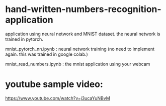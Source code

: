 # hand-written-numbers-recognition-application
application using neural network and MNIST dataset.
the neural network is trained in pytorch.

mnist_pytorch_nn.ipynb : neural network training (no need to implement again. this was trained in google colab.)

mnist_read_numbers.ipynb : the mnist application using your webcam

# youtube sample video:
https://www.youtube.com/watch?v=j3ucaYuNBvM
